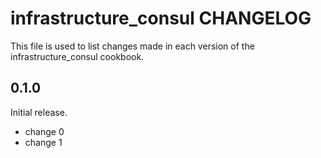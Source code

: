 # infrastructure_consul CHANGELOG

This file is used to list changes made in each version of the infrastructure_consul cookbook.

## 0.1.0

Initial release.

- change 0
- change 1
